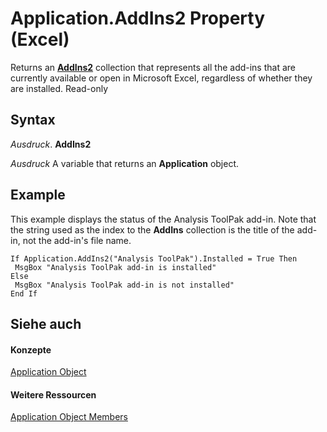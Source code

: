 
# Application.AddIns2 Property (Excel)

Returns an  **[AddIns2](ca4bff78-8ddb-6bc3-b95a-a06a9f75dd88.md)** collection that represents all the add-ins that are currently available or open in Microsoft Excel, regardless of whether they are installed. Read-only


## Syntax

 _Ausdruck_. **AddIns2**

 _Ausdruck_ A variable that returns an **Application** object.


## Example

This example displays the status of the Analysis ToolPak add-in. Note that the string used as the index to the  **AddIns** collection is the title of the add-in, not the add-in's file name.


```
If Application.AddIns2("Analysis ToolPak").Installed = True Then 
 MsgBox "Analysis ToolPak add-in is installed" 
Else 
 MsgBox "Analysis ToolPak add-in is not installed" 
End If
```


## Siehe auch


#### Konzepte


[Application Object](19b73597-5cf9-4f56-8227-b5211f657f6f.md)
#### Weitere Ressourcen


[Application Object Members](http://msdn.microsoft.com/library/4cb9ca42-8d07-cc9c-2d80-4eb9a5921e1e%28Office.15%29.aspx)